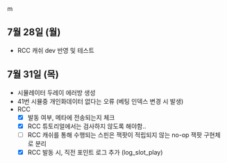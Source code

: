 m
## 7월 28일 (월)

- RCC 캐쉬 dev 반영 및 테스트

## 7월 31일 (목) 

- 시뮬레이터 두레이 에러방 생성
- 41번 시뮬중 개인화데이터 없다는 오류 (베팅 인덱스 변경 시 발생)
- RCC 
	- [x] 발동 여부, 메타에 전송되는지 체크
	- [x]  RCC 튜토리얼에서는 검사하지 않도록 해야함..
	- [ ] RCC 캐쉬를 통해 수행되는 스핀은 잭팟이 적립되지 않는 no-op 잭팟 구현체로 분리
	- [x] RCC 발동 시, 직전 포인트 로그 추가 (log_slot_play)